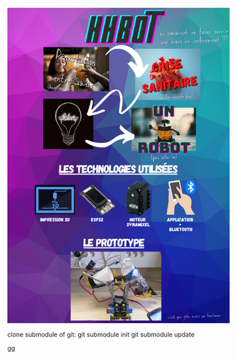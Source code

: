 ![poster of HHBot](HHBot__1_.png)



clone submodule of git: git submodule init
			git submodule update

gg
